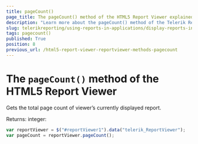```yaml
---
title: pageCount()
page_title: The pageCount() method of the HTML5 Report Viewer explained
description: "Learn more about the pageCount() method of the Telerik Reporting HTML5 Report Viewer and how to use it to customize the viewer's behavior."
slug: telerikreporting/using-reports-in-applications/display-reports-in-applications/web-application/html5-report-viewer/api-reference/reportviewer/methods/pagecount()
tags: pagecount()
published: True
position: 8
previous_url: /html5-report-viewer-reportviewer-methods-pagecount
---
```


# The `pageCount()` method of the HTML5 Report Viewer

Gets the total page count of viewer’s currently displayed report.

Returns: integer:

````JavaScript
var reportViewer = $("#reportViewer1").data("telerik_ReportViewer");
var pageCount = reportViewer.pageCount();
````

